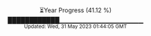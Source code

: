 <p align="center">
⏳Year Progress (41.12 %) <br>
████████████▁▁▁▁▁▁▁▁▁▁▁▁▁▁▁▁▁▁ <br>
<sub>Updated: Wed, 31 May 2023 01:44:05 GMT</sub>
</p>

